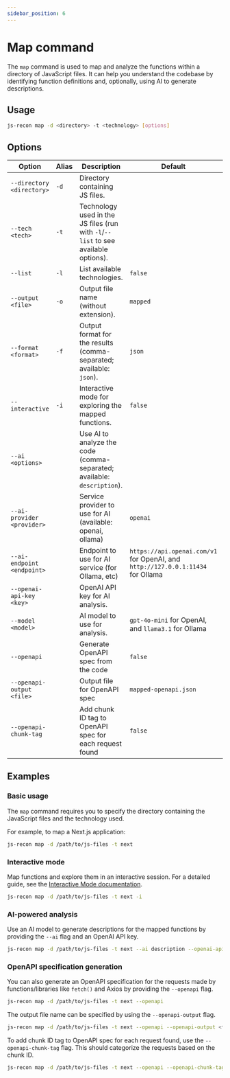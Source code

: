 ```yaml
---
sidebar_position: 6
---
```


# Map command

The `map` command is used to map and analyze the functions within a directory of JavaScript files. It can help you understand the codebase by identifying function definitions and, optionally, using AI to generate descriptions.

## Usage

```bash
js-recon map -d <directory> -t <technology> [options]
```

## Options

| Option                     | Alias | Description                                                                        | Default                                                                         | Required |
| -------------------------- | ----- | ---------------------------------------------------------------------------------- | ------------------------------------------------------------------------------- | -------- |
| `--directory <directory>`  | `-d`  | Directory containing JS files.                                                     |                                                                                 | Yes      |
| `--tech <tech>`            | `-t`  | Technology used in the JS files (run with `-l`/`--list` to see available options). |                                                                                 | Yes      |
| `--list`                   | `-l`  | List available technologies.                                                       | `false`                                                                         | No       |
| `--output <file>`          | `-o`  | Output file name (without extension).                                              | `mapped`                                                                        | No       |
| `--format <format>`        | `-f`  | Output format for the results (comma-separated; available: `json`).                | `json`                                                                          | No       |
| `--interactive`            | `-i`  | Interactive mode for exploring the mapped functions.                               | `false`                                                                         | No       |
| `--ai <options>`           |       | Use AI to analyze the code (comma-separated; available: `description`).            |                                                                                 | No       |
| `--ai-provider <provider>` |       | Service provider to use for AI (available: openai, ollama)                         | `openai`                                                                        | No       |
| `--ai-endpoint <endpoint>` |       | Endpoint to use for AI service (for Ollama, etc)                                   | `https://api.openai.com/v1` for OpenAI, and `http://127.0.0.1:11434` for Ollama | No       |
| `--openai-api-key <key>`   |       | OpenAI API key for AI analysis.                                                    |                                                                                 | No       |
| `--model <model>`          |       | AI model to use for analysis.                                                      | `gpt-4o-mini` for OpenAI, and `llama3.1` for Ollama                             | No       |
| `--openapi`                |       | Generate OpenAPI spec from the code                                                | `false`                                                                         | No       |
| `--openapi-output <file>`  |       | Output file for OpenAPI spec                                                       | `mapped-openapi.json`                                                           | No       |
| `--openapi-chunk-tag`      |       | Add chunk ID tag to OpenAPI spec for each request found                            | `false`                                                                         | No       |

## Examples

### Basic usage

The `map` command requires you to specify the directory containing the JavaScript files and the technology used.

For example, to map a Next.js application:

```bash
js-recon map -d /path/to/js-files -t next
```

### Interactive mode

Map functions and explore them in an interactive session. For a detailed guide, see the [Interactive Mode documentation](../modules/interactive_mode/next-js.md).

```bash
js-recon map -d /path/to/js-files -t next -i
```

### AI-powered analysis

Use an AI model to generate descriptions for the mapped functions by providing the `--ai` flag and an OpenAI API key.

```bash
js-recon map -d /path/to/js-files -t next --ai description --openai-api-key <your-key>
```

### OpenAPI specification generation

You can also generate an OpenAPI specification for the requests made by functions/libraries like `fetch()` and Axios by providing the `--openapi` flag.

```bash
js-recon map -d /path/to/js-files -t next --openapi
```

The output file name can be specified by using the `--openapi-output` flag.

```bash
js-recon map -d /path/to/js-files -t next --openapi --openapi-output <file>
```

To add chunk ID tag to OpenAPI spec for each request found, use the `--openapi-chunk-tag` flag. This should categorize the requests based on the chunk ID.

```bash
js-recon map -d /path/to/js-files -t next --openapi --openapi-chunk-tag
```

